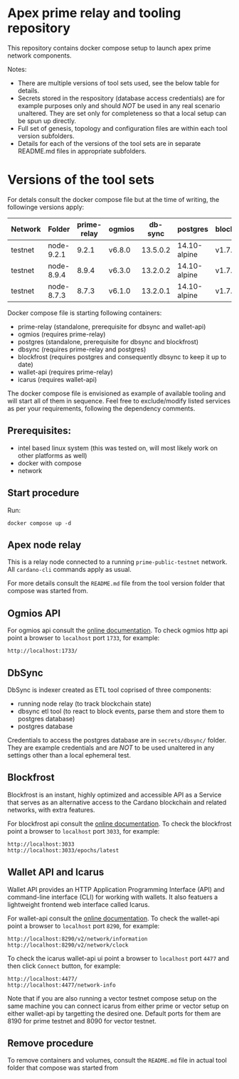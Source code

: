 # Apex prime relay and tooling repository

This repository contains docker compose setup to launch apex prime network components.

Notes:

* There are multiple versions of tool sets used, see the below table for details.
* Secrets stored in the respository (database access credentials) are for example purposes only and should
*NOT* be used in any real scenario unaltered. They are set only for completeness so that a local setup can
be spun up directly.
* Full set of genesis, topology and configuration files are within each tool version subfolders.
* Details for each of the versions of the tool sets are in separate README.md files in appropriate subfolders.


# Versions of the tool sets

For detals consult the docker compose file but at the time of writing, the followinge versions apply:

| Network | Folder     | prime-relay | ogmios | db-sync  | postgres     | blockfrost | wallet-api | icarus      |
|---------|------------|-------------|--------|----------|--------------|------------|------------|-------------|
| testnet | node-9.2.1 |    9.2.1    | v6.8.0 | 13.5.0.2 | 14.10-alpine |   v1.7.0   | 2023.12.18 | v2023-04-14 |
| testnet | node-8.9.4 |    8.9.4    | v6.3.0 | 13.2.0.2 | 14.10-alpine |   v1.7.0   | 2023.12.18 | v2023-04-14 |
| testnet | node-8.7.3 |    8.7.3    | v6.1.0 | 13.2.0.1 | 14.10-alpine |   v1.7.0   | 2023.12.18 | v2023-04-14 |

Docker compose file is starting following containers:

* prime-relay (standalone, prerequisite for dbsync and wallet-api)
* ogmios (requires prime-relay)
* postgres (standalone, prerequisite for dbsync and blockfrost)
* dbsync (requires prime-relay and postgres)
* blockfrost (requires postgres and consequently dbsync to keep it up to date)
* wallet-api (requires prime-relay)
* icarus (requires wallet-api)

The docker compose file is envisioned as example of available tooling and will start all of them in sequence.
Feel free to exclude/modify listed services as per your requirements, following the dependency comments.


## Prerequisites:

* intel based linux system (this was tested on, will most likely work on other platforms as well)
* docker with compose
* network


## Start procedure

Run:

```
docker compose up -d
```


## Apex node relay

This is a relay node connected to a running `prime-public-testnet` network. All `cardano-cli` commands apply as usual.

For more details consult the `README.md` file from the tool version folder that compose was started from.


## Ogmios API

For ogmios api consult the [online documentation](https://ogmios.dev/api/v5.6/).
To check ogmios http api point a browser to `localhost` port `1733`, for example:

```
http://localhost:1733/
```


## DbSync

DbSync is indexer created as ETL tool coprised of three components:

* running node relay (to track blockchain state)
* dbsync etl tool (to react to block events, parse them and store them to postgres database)
* postgres database

Credentials to access the postgres database are in `secrets/dbsync/` folder. They are example credentials
and are *NOT* to be used unaltered in any settings other than a local ephemeral test.


## Blockfrost

Blockfrost is an instant, highly optimized and accessible API as a Service that serves as an alternative access
to the Cardano blockchain and related networks, with extra features.

For blockfrost api consult the [online documentation](https://docs.blockfrost.io/).
To check the blockfrost point a browser to `localhost` port `3033`, for example:

```
http://localhost:3033
http://localhost:3033/epochs/latest
```

## Wallet API and Icarus

Wallet API provides an HTTP Application Programming Interface (API) and command-line interface (CLI) for
working with wallets. It also featuers a lightweight frontend web interface called Icarus.

For wallet-api consult the [online documentation](https://cardano-foundation.github.io/cardano-wallet/api/edge/).
To check the wallet-api point a browser to `localhost` port `8290`, for example:

```
http://localhost:8290/v2/network/information
http://localhost:8290/v2/network/clock
```

To check the icarus wallet-api ui point a browser to `localhost` port `4477` and then click `Connect` button, for example:

```
http://localhost:4477/
http://localhost:4477/network-info
```

Note that if you are also running a vector testnet compose setup on the same machine you can connect icarus 
from either prime or vector setup on either wallet-api by targetting the desired one. Default ports for them are
8190 for prime testnet and 8090 for vector testnet.


## Remove procedure

To remove containers and volumes, consult the `README.md` file in actual tool folder that compose was started from

